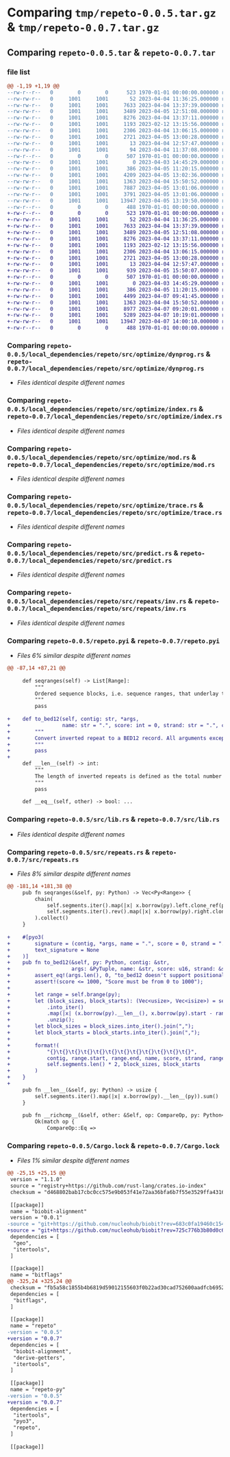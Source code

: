 # Comparing `tmp/repeto-0.0.5.tar.gz` & `tmp/repeto-0.0.7.tar.gz`

## Comparing `repeto-0.0.5.tar` & `repeto-0.0.7.tar`

### file list

```diff
@@ -1,19 +1,19 @@
--rw-r--r--   0        0        0      523 1970-01-01 00:00:00.000000 repeto-0.0.5/local_dependencies/repeto/Cargo.toml
--rw-rw-r--   0     1001     1001       52 2023-04-04 11:36:25.000000 repeto-0.0.5/local_dependencies/repeto/src/lib.rs
--rw-rw-r--   0     1001     1001     7633 2023-04-04 13:37:39.000000 repeto-0.0.5/local_dependencies/repeto/src/optimize/dynprog.rs
--rw-rw-r--   0     1001     1001     3489 2023-04-05 12:51:08.000000 repeto-0.0.5/local_dependencies/repeto/src/optimize/index.rs
--rw-rw-r--   0     1001     1001     8276 2023-04-04 13:37:11.000000 repeto-0.0.5/local_dependencies/repeto/src/optimize/mod.rs
--rw-rw-r--   0     1001     1001     1193 2023-02-12 13:15:56.000000 repeto-0.0.5/local_dependencies/repeto/src/optimize/trace.rs
--rw-rw-r--   0     1001     1001     2306 2023-04-04 13:06:15.000000 repeto-0.0.5/local_dependencies/repeto/src/predict.rs
--rw-rw-r--   0     1001     1001     2721 2023-04-05 13:00:28.000000 repeto-0.0.5/local_dependencies/repeto/src/repeats/inv.rs
--rw-rw-r--   0     1001     1001       13 2023-04-04 12:57:47.000000 repeto-0.0.5/local_dependencies/repeto/src/repeats/mod.rs
--rw-rw-r--   0     1001     1001       94 2023-04-04 11:37:08.000000 repeto-0.0.5/local_dependencies/repeto/tests/integration_test.rs
--rw-r--r--   0        0        0      507 1970-01-01 00:00:00.000000 repeto-0.0.5/Cargo.toml
--rw-rw-r--   0     1001     1001        0 2023-04-03 14:45:29.000000 repeto-0.0.5/README.md
--rw-rw-r--   0     1001     1001      386 2023-04-05 11:20:15.000000 repeto-0.0.5/pyproject.toml
--rw-rw-r--   0     1001     1001     4209 2023-04-05 13:02:36.000000 repeto-0.0.5/repeto.pyi
--rw-rw-r--   0     1001     1001     1363 2023-04-04 15:50:52.000000 repeto-0.0.5/src/lib.rs
--rw-rw-r--   0     1001     1001     7887 2023-04-05 13:01:06.000000 repeto-0.0.5/src/repeats.rs
--rw-rw-r--   0     1001     1001     3791 2023-04-05 13:01:06.000000 repeto-0.0.5/tests/test_py_interface.py
--rw-rw-r--   0     1001     1001    13947 2023-04-05 13:19:50.000000 repeto-0.0.5/Cargo.lock
--rw-r--r--   0        0        0      488 1970-01-01 00:00:00.000000 repeto-0.0.5/PKG-INFO
+-rw-r--r--   0        0        0      523 1970-01-01 00:00:00.000000 repeto-0.0.7/local_dependencies/repeto/Cargo.toml
+-rw-rw-r--   0     1001     1001       52 2023-04-04 11:36:25.000000 repeto-0.0.7/local_dependencies/repeto/src/lib.rs
+-rw-rw-r--   0     1001     1001     7633 2023-04-04 13:37:39.000000 repeto-0.0.7/local_dependencies/repeto/src/optimize/dynprog.rs
+-rw-rw-r--   0     1001     1001     3489 2023-04-05 12:51:08.000000 repeto-0.0.7/local_dependencies/repeto/src/optimize/index.rs
+-rw-rw-r--   0     1001     1001     8276 2023-04-04 13:37:11.000000 repeto-0.0.7/local_dependencies/repeto/src/optimize/mod.rs
+-rw-rw-r--   0     1001     1001     1193 2023-02-12 13:15:56.000000 repeto-0.0.7/local_dependencies/repeto/src/optimize/trace.rs
+-rw-rw-r--   0     1001     1001     2306 2023-04-04 13:06:15.000000 repeto-0.0.7/local_dependencies/repeto/src/predict.rs
+-rw-rw-r--   0     1001     1001     2721 2023-04-05 13:00:28.000000 repeto-0.0.7/local_dependencies/repeto/src/repeats/inv.rs
+-rw-rw-r--   0     1001     1001       13 2023-04-04 12:57:47.000000 repeto-0.0.7/local_dependencies/repeto/src/repeats/mod.rs
+-rw-rw-r--   0     1001     1001      939 2023-04-05 15:50:07.000000 repeto-0.0.7/local_dependencies/repeto/tests/integration_test.rs
+-rw-r--r--   0        0        0      507 1970-01-01 00:00:00.000000 repeto-0.0.7/Cargo.toml
+-rw-rw-r--   0     1001     1001        0 2023-04-03 14:45:29.000000 repeto-0.0.7/README.md
+-rw-rw-r--   0     1001     1001      386 2023-04-05 11:20:15.000000 repeto-0.0.7/pyproject.toml
+-rw-rw-r--   0     1001     1001     4499 2023-04-07 09:41:45.000000 repeto-0.0.7/repeto.pyi
+-rw-rw-r--   0     1001     1001     1363 2023-04-04 15:50:52.000000 repeto-0.0.7/src/lib.rs
+-rw-rw-r--   0     1001     1001     8977 2023-04-07 09:20:01.000000 repeto-0.0.7/src/repeats.rs
+-rw-rw-r--   0     1001     1001     5289 2023-04-07 10:19:01.000000 repeto-0.0.7/tests/test_py_interface.py
+-rw-rw-r--   0     1001     1001    13947 2023-04-07 14:00:10.000000 repeto-0.0.7/Cargo.lock
+-rw-r--r--   0        0        0      488 1970-01-01 00:00:00.000000 repeto-0.0.7/PKG-INFO
```

### Comparing `repeto-0.0.5/local_dependencies/repeto/src/optimize/dynprog.rs` & `repeto-0.0.7/local_dependencies/repeto/src/optimize/dynprog.rs`

 * *Files identical despite different names*

### Comparing `repeto-0.0.5/local_dependencies/repeto/src/optimize/index.rs` & `repeto-0.0.7/local_dependencies/repeto/src/optimize/index.rs`

 * *Files identical despite different names*

### Comparing `repeto-0.0.5/local_dependencies/repeto/src/optimize/mod.rs` & `repeto-0.0.7/local_dependencies/repeto/src/optimize/mod.rs`

 * *Files identical despite different names*

### Comparing `repeto-0.0.5/local_dependencies/repeto/src/optimize/trace.rs` & `repeto-0.0.7/local_dependencies/repeto/src/optimize/trace.rs`

 * *Files identical despite different names*

### Comparing `repeto-0.0.5/local_dependencies/repeto/src/predict.rs` & `repeto-0.0.7/local_dependencies/repeto/src/predict.rs`

 * *Files identical despite different names*

### Comparing `repeto-0.0.5/local_dependencies/repeto/src/repeats/inv.rs` & `repeto-0.0.7/local_dependencies/repeto/src/repeats/inv.rs`

 * *Files identical despite different names*

### Comparing `repeto-0.0.5/repeto.pyi` & `repeto-0.0.7/repeto.pyi`

 * *Files 6% similar despite different names*

```diff
@@ -87,14 +87,21 @@
 
     def seqranges(self) -> List[Range]:
         """
         Ordered sequence blocks, i.e. sequence ranges, that underlay the inverted repeat.
         """
         pass
 
+    def to_bed12(self, contig: str, *args,
+                 name: str = ".", score: int = 0, strand: str = ".", color: str = "0,0,0") -> str:
+        """
+        Convert inverted repeat to a BED12 record. All arguments except the contig should be passed as kwargs
+        """
+        pass
+
     def __len__(self) -> int:
         """
         The length of inverted repeats is defined as the total number of base pairs of the underlying segments.
         """
         pass
 
     def __eq__(self, other) -> bool: ...
```

### Comparing `repeto-0.0.5/src/lib.rs` & `repeto-0.0.7/src/lib.rs`

 * *Files identical despite different names*

### Comparing `repeto-0.0.5/src/repeats.rs` & `repeto-0.0.7/src/repeats.rs`

 * *Files 8% similar despite different names*

```diff
@@ -181,14 +181,38 @@
     pub fn seqranges(&self, py: Python) -> Vec<Py<Range>> {
         chain(
             self.segments.iter().map(|x| x.borrow(py).left.clone_ref(py)),
             self.segments.iter().rev().map(|x| x.borrow(py).right.clone_ref(py)),
         ).collect()
     }
 
+    #[pyo3(
+        signature = (contig, *args, name = ".", score = 0, strand = ".", color = "0,0,0"),
+        text_signature = None
+    )]
+    pub fn to_bed12(&self, py: Python, contig: &str,
+                    args: &PyTuple, name: &str, score: u16, strand: &str, color: &str) -> String {
+        assert_eq!(args.len(), 0, "to_bed12 doesn't support positional arguments except 'contig'.");
+        assert!(score <= 1000, "Score must be from 0 to 1000");
+
+        let range = self.brange(py);
+        let (block_sizes, block_starts): (Vec<usize>, Vec<isize>) = self.seqranges(py)
+            .into_iter()
+            .map(|x| (x.borrow(py).__len__(), x.borrow(py).start - range.start))
+            .unzip();
+        let block_sizes = block_sizes.into_iter().join(",");
+        let block_starts = block_starts.into_iter().join(",");
+
+        format!(
+            "{}\t{}\t{}\t{}\t{}\t{}\t{}\t{}\t{}\t{}\t{}\t{}",
+            contig, range.start, range.end, name, score, strand, range.start, range.end, color,
+            self.segments.len() * 2, block_sizes, block_starts
+        )
+    }
+
     pub fn __len__(&self, py: Python) -> usize {
         self.segments.iter().map(|x| x.borrow(py).__len__(py)).sum()
     }
 
     pub fn __richcmp__(&self, other: &Self, op: CompareOp, py: Python<'_>) -> PyResult<PyObject> {
         Ok(match op {
             CompareOp::Eq =>
```

### Comparing `repeto-0.0.5/Cargo.lock` & `repeto-0.0.7/Cargo.lock`

 * *Files 1% similar despite different names*

```diff
@@ -25,15 +25,15 @@
 version = "1.1.0"
 source = "registry+https://github.com/rust-lang/crates.io-index"
 checksum = "d468802bab17cbc0cc575e9b053f41e72aa36bfa6b7f55e3529ffa43161b97fa"
 
 [[package]]
 name = "biobit-alignment"
 version = "0.0.1"
-source = "git+https://github.com/nucleohub/biobit?rev=683c0fa19460c1549f98b18fdbe6b2b8152784b3#683c0fa19460c1549f98b18fdbe6b2b8152784b3"
+source = "git+https://github.com/nucleohub/biobit?rev=725c776b3b80d0c69908ddd0d697d071712e94fc#725c776b3b80d0c69908ddd0d697d071712e94fc"
 dependencies = [
  "geo",
  "itertools",
 ]
 
 [[package]]
 name = "bitflags"
@@ -325,24 +325,24 @@
 checksum = "fb5a58c1855b4b6819d59012155603f0b22ad30cad752600aadfcb695265519a"
 dependencies = [
  "bitflags",
 ]
 
 [[package]]
 name = "repeto"
-version = "0.0.5"
+version = "0.0.7"
 dependencies = [
  "biobit-alignment",
  "derive-getters",
  "itertools",
 ]
 
 [[package]]
 name = "repeto-py"
-version = "0.0.5"
+version = "0.0.7"
 dependencies = [
  "itertools",
  "pyo3",
  "repeto",
 ]
 
 [[package]]
```

